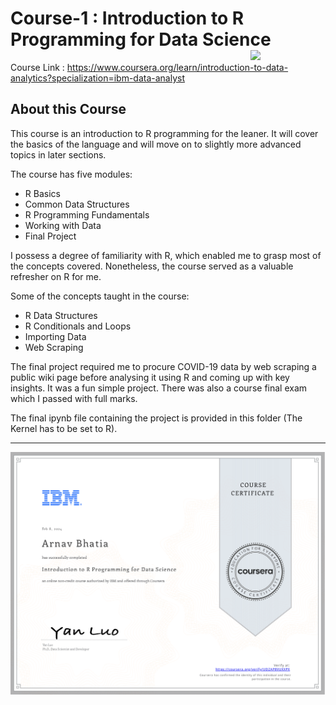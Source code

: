 # Course-1 : Introduction to R Programming for Data Science <img src="https://raw.githubusercontent.com/roshangrewal/IBM-Data-Science-Professional-Certification/master/IBM-Banner.png" align="right" width="120" />

Course Link : https://www.coursera.org/learn/introduction-to-data-analytics?specialization=ibm-data-analyst

## About this Course
This course is an introduction to R programming for the leaner. It will cover the basics of the language and will move on to slightly more advanced topics in later sections.

The course has five modules:
-	R Basics
-	Common Data Structures
-	R Programming Fundamentals
-	Working with Data
- Final Project

I possess a degree of familiarity with R, which enabled me to grasp most of the concepts covered. Nonetheless, the course served as a valuable refresher on R for me.

Some of the concepts taught in the course:
-	R Data Structures
-	R Conditionals and Loops
- Importing Data
-	Web Scraping

The final project required me to procure COVID-19 data by web scraping a public wiki page before analysing it using R and coming up with key insights. It was a fun simple project. There was also a course final exam which I passed with full marks.

The final ipynb file containing the project is provided in this folder (The Kernel has to be set to R).



---

<p align="center">
<img src="/Course-1 : Introduction to R Programming for Data Science/IBM_IntroToR_Certificate.png" >
